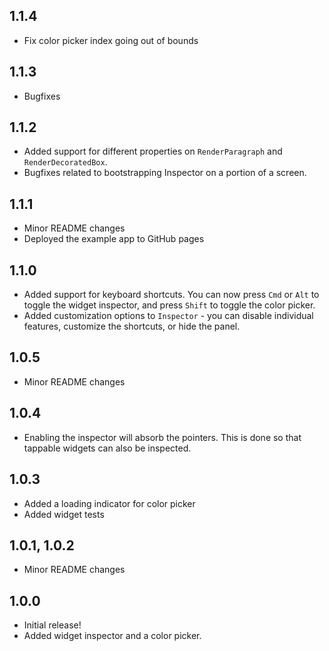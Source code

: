 ## 1.1.4

* Fix color picker index going out of bounds

## 1.1.3

* Bugfixes

## 1.1.2

* Added support for different properties on `RenderParagraph` and `RenderDecoratedBox`.
* Bugfixes related to bootstrapping Inspector on a portion of a screen.

## 1.1.1

* Minor README changes
* Deployed the example app to GitHub pages

## 1.1.0

* Added support for keyboard shortcuts. You can now press `Cmd` or `Alt` to toggle the widget inspector, and press `Shift` to toggle the color picker.
* Added customization options to `Inspector` - you can disable individual features, customize the shortcuts, or hide the panel.

## 1.0.5

* Minor README changes

## 1.0.4

* Enabling the inspector will absorb the pointers. This is done so that tappable widgets can also be inspected.

## 1.0.3

* Added a loading indicator for color picker
* Added widget tests

## 1.0.1, 1.0.2

* Minor README changes

## 1.0.0

* Initial release!
* Added widget inspector and a color picker.
